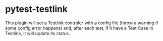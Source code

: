 # pytest-testlink
This plugin will set a Testlink controler with a config file (throw a warning if some config error happens) and, after each test, if it have a Test Case in Testlink, it will update its status.
